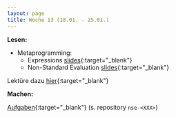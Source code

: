```yaml
---
layout: page
title: Woche 13 (18.01. - 25.01.)
---
```


**Lesen:**

- Metaprogramming:
    - Expressions [slides](slides/expressions.html){:target="_blank"}
    - Non-Standard Evaluation [slides](slides/nonstandardeval.html){:target="_blank"}

Lektüre dazu [hier](ex/nse-reading-ex.html){:target="_blank"}
  
**Machen:**

[Aufgaben](ex/nse-ex.html){:target="_blank"}  (s. repository `nse-<XXX>`)
